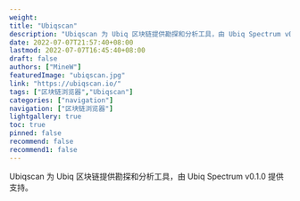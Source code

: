 ```yaml
---
weight: 
title: "Ubiqscan"
description: "Ubiqscan 为 Ubiq 区块链提供勘探和分析工具，由 Ubiq Spectrum v0.1.0 提供支持"
date: 2022-07-07T21:57:40+08:00
lastmod: 2022-07-07T16:45:40+08:00
draft: false
authors: ["MineW"]
featuredImage: "ubiqscan.jpg"
link: "https://ubiqscan.io/"
tags: ["区块链浏览器","Ubiqscan"]
categories: ["navigation"]
navigation: ["区块链浏览器"]
lightgallery: true
toc: true
pinned: false
recommend: false
recommend1: false
---
```


Ubiqscan 为 Ubiq 区块链提供勘探和分析工具，由 Ubiq Spectrum v0.1.0 提供支持。